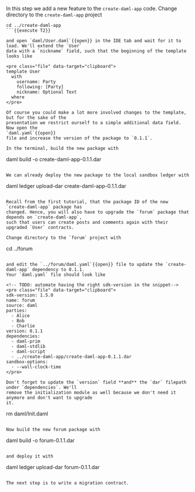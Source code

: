 In this step we add a new feature to the `create-daml-app` code. Change directory to the
`create-daml-app` project

```
cd ../create-daml-app
```{{execute T2}}

and open `daml/User.daml`{{open}} in the IDE tab and wait for it to load. We'll extend the `User`
data with a `nickname` field, such that the beginning of the template looks like

<pre class="file" data-target="clipboard">
template User
  with
    username: Party
    following: [Party]
    nickname: Optional Text
  where
</pre>

Of course you could make a lot more involved changes to the template, but for the sake of the
presentation we restrict ourself to a simple additional data field. Now open the
`daml.yaml`{{open}}
file and increase the version of the package to `0.1.1`.

In the terminal, build the new package with

```
daml build -o create-daml-app-0.1.1.dar
```{{execute T2}}

We can already deploy the new package to the local sandbox ledger with

```
daml ledger upload-dar create-daml-app-0.1.1.dar
```{{execute T2}}

Recall from the first tutorial, that the package ID of the new `create-daml-app` package has
changed. Hence, you will also have to upgrade the `forum` package that depends on `create-daml-app`,
such that users can create posts and comments again with their upgraded `User` contracts.

Change directory to the `forum` project with

```
cd ../forum
```{{execute T2}}

and edit the `../forum/daml.yaml`{{open}} file to update the `create-daml-app` dependency to 0.1.1.
Your `daml.yaml` file should look like

<!-- TODO: automate having the right sdk-version in the snippet-->
<pre class="file" data-target="clipboard">
sdk-version: 1.5.0
name: forum
source: daml
parties:
  - Alice
  - Bob
  - Charlie
version: 0.1.1
dependencies:
  - daml-prim
  - daml-stdlib
  - daml-script
  - ../create-daml-app/create-daml-app-0.1.1.dar
sandbox-options:
  - --wall-clock-time
</pre>

Don't forget to update the `version` field **and** the `dar` filepath under `dependencies`. We'll
remove the initialization module as well because we don't need it anymore and don't want to upgrade
it.

```
rm daml/Init.daml
```{{execute T2}}

Now build the new forum package with

```
daml build -o forum-0.1.1.dar
```{{execute T2}}

and deploy it with

```
daml ledger upload-dar forum-0.1.1.dar
```{{execute T2}}

The next step is to write a migration contract.
